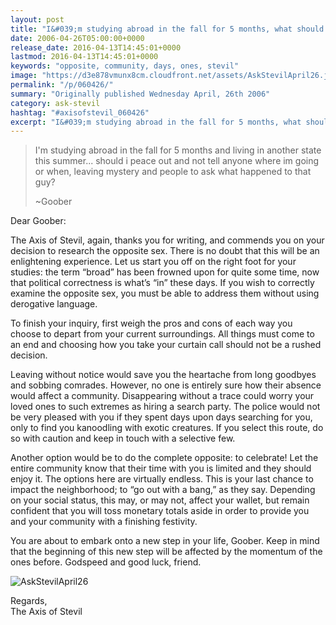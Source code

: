 ```yaml
---
layout: post
title: "I&#039;m studying abroad in the fall for 5 months, what should I do?"
date: 2006-04-26T05:00:00+0000
release_date: 2016-04-13T14:45:01+0000
lastmod: 2016-04-13T14:45:01+0000
keywords: "opposite, community, days, ones, stevil"
image: "https://d3e878vmunx8cm.cloudfront.net/assets/AskStevilApril26.jpg"
permalink: "/p/060426/"
summary: "Originally published Wednesday April, 26th 2006"
category: ask-stevil
hashtag: "#axisofstevil_060426"
excerpt: "I&#039;m studying abroad in the fall for 5 months, what should I do? and other great questions from Wednesday April, 26th 2006"
---
```


[p01]: https://d3e878vmunx8cm.cloudfront.net/assets/AskStevilApril26.jpg "AskStevilApril26"
> I'm studying abroad in the fall for 5 months and living in another state this summer... should i peace out and not tell anyone where im going or when, leaving mystery and people to ask what happened to that guy? 
> 
> ~Goober

Dear Goober:

The Axis of Stevil, again, thanks you for writing, and commends you on your decision to research the opposite sex.  There is no doubt that this will be an enlightening experience.  Let us start you off on the right foot for your studies:  the term “broad” has been frowned upon for quite some time, now that political correctness is what’s “in” these days.  If you wish to correctly examine the opposite sex, you must be able to address them without using derogative language.

To finish your inquiry, first weigh the pros and cons of each way you choose to depart from your current surroundings.  All things must come to an end and choosing how you take your curtain call should not be a rushed decision.

Leaving without notice would save you the heartache from long goodbyes and sobbing comrades. However, no one is entirely sure how their absence would affect a community.  Disappearing without a trace could worry your loved ones to such extremes as hiring a search party.  The police would not be very pleased with you if they spent days upon days searching for you, only to find you kanoodling with exotic creatures.  If you select this route, do so with caution and keep in touch with a selective few.

Another option would be to do the complete opposite: to celebrate!  Let the entire community know that their time with you is limited and they should enjoy it.  The options here are virtually endless.  This is your last chance to impact the neighborhood; to “go out with a bang,” as they say.  Depending on your social status, this may, or may not, affect your wallet, but remain confident that you will toss monetary totals aside in order to provide you and your community with a finishing festivity.
           
You are about to embark onto a new step in your life, Goober.  Keep in mind that the beginning of this new step will be affected by the momentum of the ones before.  Godspeed and good luck, friend.

![AskStevilApril26][p01]

Regards,  
The Axis of Stevil
